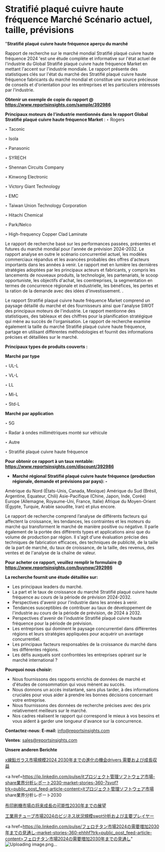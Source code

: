 # Stratifié plaqué cuivre haute fréquence Marché Scénario actuel, taille, prévisions

"<strong>Stratifié plaqué cuivre haute fréquence aperçu du marché</strong>

Rapport de recherche sur le marché mondial Stratifié plaqué cuivre haute fréquence 2024 'est une étude complète et informative sur l'état actuel de l'industrie du Global Stratifié plaqué cuivre haute fréquence Market en mettant l'accent sur l'industrie mondiale. Le rapport présente des statistiques clés sur l'état du marché des Stratifié plaqué cuivre haute fréquence fabricants du marché mondial et constitue une source précieuse de conseils et d'orientation pour les entreprises et les particuliers intéressés par l'industrie.

<strong>Obtenir un exemple de copie du rapport @ <a href=https://www.reportsinsights.com/sample/392986>https://www.reportsinsights.com/sample/392986</a></strong>

<strong>Principaux moteurs de l'industrie mentionnés dans le rapport Global Stratifié plaqué cuivre haute fréquence Market</strong> :
‣ Rogers

‣ Taconic

‣ Isola

‣ Panasonic

‣ SYRECH

‣ Shennan Circuits Company

‣ Kinwong Electronic

‣ Victory Giant Technology

‣ EMC

‣ Taiwan Union Technology Corporation

‣ Hitachi Chemical

‣ Park/Nelco

‣ High-frequency Copper Clad Laminate

Le rapport de recherche basé sur les performances passées, présentes et futures du marché mondial pour l'année de prévision 2024-2032. Le rapport analyse en outre le scénario concurrentiel actuel, les modèles commerciaux répandus et les avancées probables des offres d'acteurs importants dans les années à venir. Le rapport met en lumière les dernières stratégies adoptées par les principaux acteurs et fabricants, y compris les lancements de nouveaux produits, la technologie, les partenariats, le scoop opportuniste, les objectifs d'achat, les coentreprises, la segmentation en termes de concurrence régionale et industrielle, les bénéfices, les pertes et la ration de la demande avec des idées d'investissement. .

Le rapport Stratifié plaqué cuivre haute fréquence Market comprend un paysage détaillé du marché et des fournisseurs ainsi que l'analyse SWOT des principaux moteurs de l'industrie. Le rapport mentionne des statistiques, des tableaux et des chiffres pour la planification stratégique qui mène au succès de l'organisation. Le rapport de recherche examine également la taille du marché Stratifié plaqué cuivre haute fréquence, partage en utilisant différentes méthodologies et fournit des informations précises et détaillées sur le marché.

<strong>Principaux types de produits couverts :</strong>

<strong>Marché par type</strong>

‣ UL-L

‣ VL-L

‣ LL

‣ Mi-L

‣ Std-L

<strong>Marché par application</strong>

‣ 5G

‣ Radar à ondes millimétriques monté sur véhicule

‣ Autre

‣ Stratifié plaqué cuivre haute fréquence

<strong>Pour obtenir ce rapport à un taux rentable: <a href=https://www.reportsinsights.com/discount/392986>https://www.reportsinsights.com/discount/392986</a></strong>
<ul>
  <li><strong>Marché régional Stratifié plaqué cuivre haute fréquence (production régionale, demande et prévisions par pays): -</strong></li>
</ul>
Amérique du Nord (États-Unis, Canada, Mexique)
Amérique du Sud (Brésil, Argentine, Equateur, Chili)
Asie-Pacifique (Chine, Japon, Inde, Corée)
Europe (Allemagne, Royaume-Uni, France, Italie)
Afrique du Moyen-Orient (Égypte, Turquie, Arabie saoudite, Iran) et plus encore.

Le rapport de recherche comprend l’analyse de différents facteurs qui affectent la croissance, les tendances, les contraintes et les moteurs du marché qui transforment le marché de manière positive ou négative. Il parle également de la portée des différents types et applications ainsi que du volume de production par région. Il s'agit d'une évaluation précise des techniques de fabrication efficaces, des techniques de publicité, de la taille de la part de marché, du taux de croissance, de la taille, des revenus, des ventes et de l'analyse de la chaîne de valeur.

<strong>Pour acheter ce rapport, veuillez remplir le formulaire @   <a href=https://www.reportsinsights.com/buynow/392986>https://www.reportsinsights.com/buynow/392986</a></strong>

<strong>La recherche fournit une étude détaillée sur:</strong>
<ul>
  <li>Les principaux leaders du marché.</li>
  <li>La part et le taux de croissance du marché Stratifié plaqué cuivre haute fréquence au cours de la période de prévision 2024-2032.</li>
  <li>Perspectives d'avenir pour l'industrie dans les années à venir.</li>
  <li>Tendances susceptibles de contribuer au taux de développement de l'industrie au cours de la période de prévision, de 2024 à 2032.</li>
  <li>Perspectives d'avenir de l'industrie Stratifié plaqué cuivre haute fréquence pour la période de prévision.</li>
  <li>Les entreprises qui dominent le paysage concurrentiel dans différentes régions et leurs stratégies appliquées pour acquérir un avantage concurrentiel.</li>
  <li>Les principaux facteurs responsables de la croissance du marché dans les différentes régions.</li>
  <li>Les défis auxquels sont confrontées les entreprises opérant sur le marché international ?</li>
</ul>
<strong>Pourquoi nous choisir:</strong>
<ul>
  <li>Nous fournissons des rapports enrichis de données de marché et d'études de consommation qui vous mènent au succès.</li>
  <li>Nous donnons un accès instantané, sans plus tarder, à des informations cruciales pour vous aider à prendre les bonnes décisions concernant votre entreprise.</li>
  <li>Nous fournissons des données de recherche précises avec des prix relativement meilleurs sur le marché.</li>
  <li>Nos cadres réalisent le rapport qui correspond le mieux à vos besoins et vous aident à garder une longueur d'avance sur la concurrence.</li>
</ul>
<strong>Contactez-nous:
</strong><strong>E-mail:</strong> <a href=mailto:info@reportsinsights.com>info@reportsinsights.com</a>

<strong>Ventes</strong>: <a href=mailto:sales@reportsinsights.com>sales@reportsinsights.com</a>

<strong>Unsere anderen Berichte</strong>

<a href=https://www.linkedin.com/pulse/x線鉛ガラス市場規模2024-2030年までの進化の機会drivers-需要および成長収益-healthscope-news-245-itwdf/>x線鉛ガラス市場規模2024 2030年までの進化の機会drivers 需要および成長収益</a>

<a href=https://jp.linkedin.com/pulse/itプロジェクト管理ソフトウェア市場-share業界分析レポート2030-market-stories-360-7svof?trk=public_post_feed-article-content>itプロジェクト管理ソフトウェア市場 share業界分析レポート2030</a>

<a href=https://www.linkedin.com/pulse/布印刷機市場の将来成長の可能性2030年までの展望-tribunal-analytics-360-9v0ue/>布印刷機市場の将来成長の可能性2030年までの展望</a>

<a href=https://www.linkedin.com/pulse/工業用チューブ市場2024のビジネス状況規模swot分析および主要プレイヤー-tribunal-analytics-360-zh39f/>工業用チューブ市場2024のビジネス状況規模swot分析および主要プレイヤー</a>

<a href=https://jp.linkedin.com/pulse/フェロチタン市場2024の需要増加2030年までの見通し-market-stories-360-ehhhf?trk=public_post_feed-article-content>フェロチタン市場2024の需要増加2030年までの見通し</a>"
![Uploading image.png…]()
